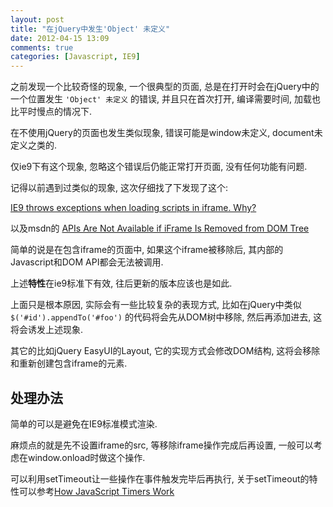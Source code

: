 ```yaml
---
layout: post
title: "在jQuery中发生'Object' 未定义"
date: 2012-04-15 13:09
comments: true
categories: [Javascript, IE9]
---
```


之前发现一个比较奇怪的现象, 一个很典型的页面, 总是在打开时会在jQuery中的一个位置发生 `'Object' 未定义` 的错误, 并且只在首次打开, 编译需要时间, 加载也比平时慢点的情况下.

在不使用jQuery的页面也发生类似现象, 错误可能是window未定义, document未定义之类的.

仅ie9下有这个现象, 忽略这个错误后仍能正常打开页面, 没有任何功能有问题.

记得以前遇到过类似的现象, 这次仔细找了下发现了这个:

[IE9 throws exceptions when loading scripts in iframe. Why?](http://stackoverflow.com/questions/8389261/ie9-throws-exceptions-when-loading-scripts-in-iframe-why)

以及msdn的 [APIs Are Not Available if iFrame Is Removed from DOM Tree](http://msdn.microsoft.com/en-us/library/gg622929%28v=VS.85%29.aspx?ppud=4)

简单的说是在包含iframe的页面中, 如果这个iframe被移除后, 其内部的Javascript和DOM API都会无法被调用.

上述**特性**在ie9标准下有效, 往后更新的版本应该也是如此.

上面只是根本原因, 实际会有一些比较复杂的表现方式, 比如在jQuery中类似 `$('#id').appendTo('#foo')` 的代码将会先从DOM树中移除, 然后再添加进去, 这将会诱发上述现象.

其它的比如jQuery EasyUI的Layout, 它的实现方式会修改DOM结构, 这将会移除和重新创建包含iframe的元素.


处理办法
--------

简单的可以是避免在IE9标准模式渲染.

麻烦点的就是先不设置iframe的src, 等移除iframe操作完成后再设置, 一般可以考虑在window.onload时做这个操作.

可以利用setTimeout让一些操作在事件触发完毕后再执行, 关于setTimeout的特性可以参考[How JavaScript Timers Work](http://ejohn.org/blog/how-javascript-timers-work/)
